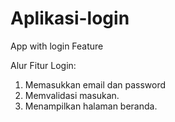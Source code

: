 # Aplikasi-login
App with login Feature

Alur Fitur Login:
1. Memasukkan email dan password
2. Memvalidasi masukan.
3. Menampilkan halaman beranda.
